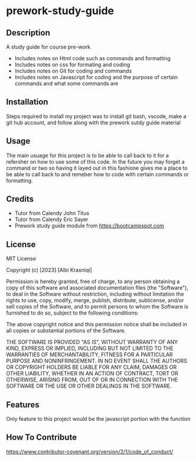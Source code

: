 # prework-study-guide
## Description
A study guide for course pre-work

- Includes notes on Html code such as commands and formatting
- Includes notes on css for formating and coding
- Includes notes on Git for coding and commands
- Includes notes on Javascript for coding and the purpose of certain commands and what some commands are

## Installation

Steps required to install my project was to install git bash, vscode, make a git hub account, and follow along with the prework sutdy guide material

## Usage

The main usuage for this project is to be able to call back to it for a refersher on how to use some of this code.  In the future you may forget a command or two so having it layed out in this fashione gives me a place to be able to call back to and remeber how to code with certain commands or formatting.

## Credits

- Tutor from Calendy John Titus
- Tutor from Calendy Eric Sayer
- Prework study guide module from https://bootcampspot.com

## License

MIT License

Copyright (c) [2023] [Albi Krasniqi]

Permission is hereby granted, free of charge, to any person obtaining a copy
of this software and associated documentation files (the "Software"), to deal
in the Software without restriction, including without limitation the rights
to use, copy, modify, merge, publish, distribute, sublicense, and/or sell
copies of the Software, and to permit persons to whom the Software is
furnished to do so, subject to the following conditions:

The above copyright notice and this permission notice shall be included in all
copies or substantial portions of the Software.

THE SOFTWARE IS PROVIDED "AS IS", WITHOUT WARRANTY OF ANY KIND, EXPRESS OR
IMPLIED, INCLUDING BUT NOT LIMITED TO THE WARRANTIES OF MERCHANTABILITY,
FITNESS FOR A PARTICULAR PURPOSE AND NONINFRINGEMENT. IN NO EVENT SHALL THE
AUTHORS OR COPYRIGHT HOLDERS BE LIABLE FOR ANY CLAIM, DAMAGES OR OTHER
LIABILITY, WHETHER IN AN ACTION OF CONTRACT, TORT OR OTHERWISE, ARISING FROM,
OUT OF OR IN CONNECTION WITH THE SOFTWARE OR THE USE OR OTHER DEALINGS IN THE
SOFTWARE.

## Features

Only feature to this project would be the javascript portion with the function 

## How To Contribute

https://www.contributor-covenant.org/version/2/1/code_of_conduct/

